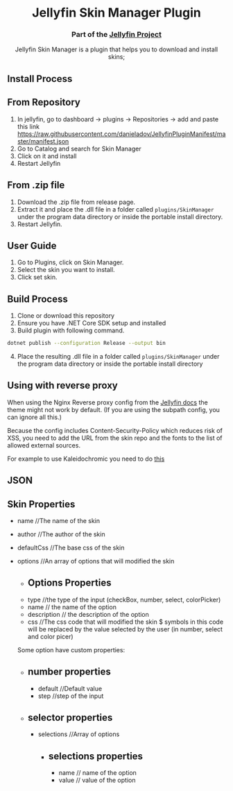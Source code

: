 <h1 align="center">Jellyfin Skin Manager Plugin</h1>
<h3 align="center">Part of the <a href="https://jellyfin.media">Jellyfin Project</a></h3>

<p align="center">
Jellyfin Skin Manager is a plugin that helps you to download and install skins;

</p>

## Install Process


## From Repository
1. In jellyfin, go to dashboard -> plugins -> Repositories -> add and paste this link https://raw.githubusercontent.com/danieladov/JellyfinPluginManifest/master/manifest.json
2. Go to Catalog and search for Skin Manager
3. Click on it and install
4. Restart Jellyfin


## From .zip file
1. Download the .zip file from release page.
2. Extract it and place the .dll file in a folder called ```plugins/SkinManager``` under  the program data directory or inside the portable install directory.
3. Restart Jellyfin.

## User Guide
1. Go to Plugins, click on Skin Manager.
2. Select the skin you want to install.
3. Click set skin.



## Build Process
1. Clone or download this repository
2. Ensure you have .NET Core SDK setup and installed
3. Build plugin with following command.
```sh
dotnet publish --configuration Release --output bin
```
4. Place the resulting .dll file in a folder called ```plugins/SkinManager``` under  the program data directory or inside the portable install directory



## Using with reverse proxy
When using the Nginx Reverse proxy config from the [Jellyfin docs](https://jellyfin.org/docs/general/networking/nginx.html) the theme might not work by default. (If you are using the subpath config, you can ignore all this.)

Because the config includes Content-Security-Policy which reduces risk of XSS, you need to add the URL from the skin repo and the fonts to the list of allowed external sources.

For example to use Kaleidochromic you need to do [this](https://github.com/CTalvio/Kaleidochromic/blob/main/README.md#using-with-reverse-proxy)


## JSON
  ## Skin Properties
  - name //The name of the skin
  - author //The author of the skin
  - defaultCss //The base css of the skin
  - options  //An array of options that will modified the skin
    - ## Options Properties
    - type //the type of the input (checkBox, number, select, colorPicker)
    - name // the name of the option
    - description // the description of the option
    - css //The css code that will modified the skin $ symbols in this code will be replaced by the value selected by the user (in number, select and color picer)
    
    Some option have custom properties:
    
    - ## number properties
      - default //Default value
      - step //step of the input
    - ## selector properties
      - selections //Array of options
        - ## selections properties
          - name // name of the option
          - value // value of the option
    
   

